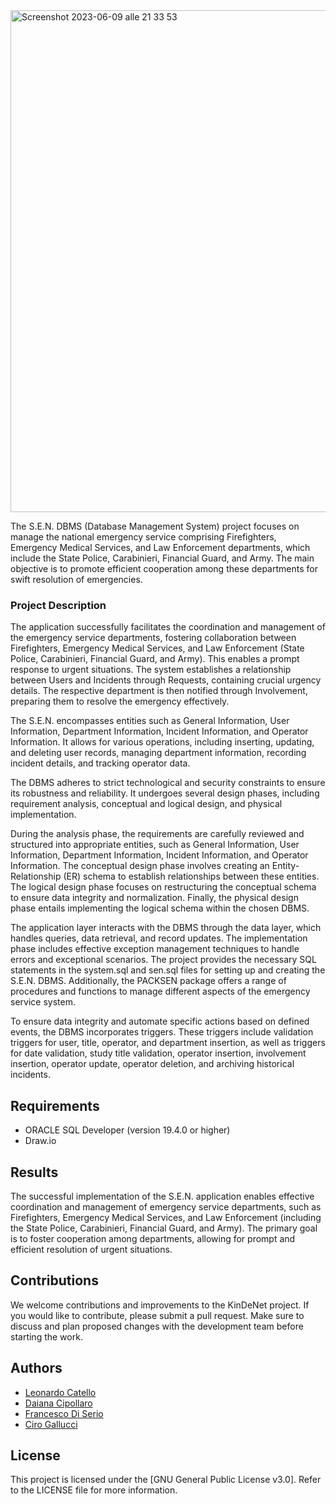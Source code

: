 <img width="803" alt="Screenshot 2023-06-09 alle 21 33 53" src="https://github.com/Leonard2310/SEN/assets/71086591/b99de6b7-91a1-429b-9094-dcee8c53685c">

The S.E.N. DBMS (Database Management System) project focuses on manage the national emergency service comprising Firefighters, Emergency Medical Services, and Law Enforcement departments, which include the State Police, Carabinieri, Financial Guard, and Army. The main objective is to promote efficient cooperation among these departments for swift resolution of emergencies.

### Project Description
The application successfully facilitates the coordination and management of the emergency service departments, fostering collaboration between Firefighters, Emergency Medical Services, and Law Enforcement (State Police, Carabinieri, Financial Guard, and Army). This enables a prompt response to urgent situations. The system establishes a relationship between Users and Incidents through Requests, containing crucial urgency details. The respective department is then notified through Involvement, preparing them to resolve the emergency effectively.

The S.E.N. encompasses entities such as General Information, User Information, Department Information, Incident Information, and Operator Information. It allows for various operations, including inserting, updating, and deleting user records, managing department information, recording incident details, and tracking operator data.

The DBMS adheres to strict technological and security constraints to ensure its robustness and reliability. It undergoes several design phases, including requirement analysis, conceptual and logical design, and physical implementation.

During the analysis phase, the requirements are carefully reviewed and structured into appropriate entities, such as General Information, User Information, Department Information, Incident Information, and Operator Information. The conceptual design phase involves creating an Entity-Relationship (ER) schema to establish relationships between these entities. The logical design phase focuses on restructuring the conceptual schema to ensure data integrity and normalization. Finally, the physical design phase entails implementing the logical schema within the chosen DBMS.

The application layer interacts with the DBMS through the data layer, which handles queries, data retrieval, and record updates. The implementation phase includes effective exception management techniques to handle errors and exceptional scenarios. The project provides the necessary SQL statements in the system.sql and sen.sql files for setting up and creating the S.E.N. DBMS. Additionally, the PACKSEN package offers a range of procedures and functions to manage different aspects of the emergency service system.

To ensure data integrity and automate specific actions based on defined events, the DBMS incorporates triggers. These triggers include validation triggers for user, title, operator, and department insertion, as well as triggers for date validation, study title validation, operator insertion, involvement insertion, operator update, operator deletion, and archiving historical incidents.

## Requirements
- ORACLE SQL Developer (version 19.4.0 or higher)
- Draw.io

## Results
The successful implementation of the S.E.N. application enables effective coordination and management of emergency service departments, such as Firefighters, Emergency Medical Services, and Law Enforcement (including the State Police, Carabinieri, Financial Guard, and Army). The primary goal is to foster cooperation among departments, allowing for prompt and efficient resolution of urgent situations.

## Contributions
We welcome contributions and improvements to the KinDeNet project. If you would like to contribute, please submit a pull request. Make sure to discuss and plan proposed changes with the development team before starting the work.

## Authors
- [Leonardo Catello](https://github.com/Leonard2310) 
- [Daiana Cipollaro](https://github.com/Dad-cip)
- [Francesco Di Serio](https://github.com/fdiserio)
- [Ciro Gallucci](https://github.com/CiroGallucci)

## License
This project is licensed under the [GNU General Public License v3.0]. Refer to the LICENSE file for more information.
